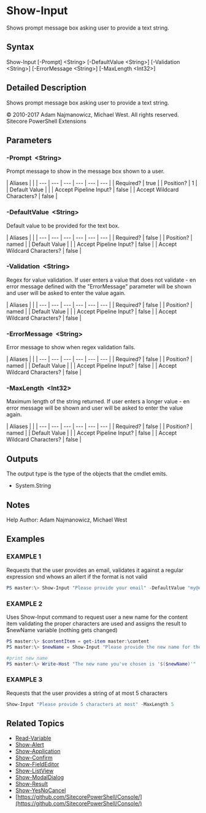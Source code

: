 # Show-Input

Shows prompt message box asking user to provide a text string.

## Syntax

Show-Input \[-Prompt\] &lt;String&gt; \[-DefaultValue &lt;String&gt;\] \[-Validation &lt;String&gt;\] \[-ErrorMessage &lt;String&gt;\] \[-MaxLength &lt;Int32&gt;\]

## Detailed Description

Shows prompt message box asking user to provide a text string.

© 2010-2017 Adam Najmanowicz, Michael West. All rights reserved. Sitecore PowerShell Extensions

## Parameters

### -Prompt  &lt;String&gt;

Prompt message to show in the message box shown to a user.

| Aliases |  |
| --- | --- | --- | --- | --- | --- |
| Required? | true |
| Position? | 1 |
| Default Value |  |
| Accept Pipeline Input? | false |
| Accept Wildcard Characters? | false |

### -DefaultValue  &lt;String&gt;

Default value to be provided for the text box.

| Aliases |  |
| --- | --- | --- | --- | --- | --- |
| Required? | false |
| Position? | named |
| Default Value |  |
| Accept Pipeline Input? | false |
| Accept Wildcard Characters? | false |

### -Validation  &lt;String&gt;

Regex for value validation. If user enters a value that does not validate - en error message defined with the "ErrorMessage" parameter will be shown and user will be asked to enter the value again.

| Aliases |  |
| --- | --- | --- | --- | --- | --- |
| Required? | false |
| Position? | named |
| Default Value |  |
| Accept Pipeline Input? | false |
| Accept Wildcard Characters? | false |

### -ErrorMessage  &lt;String&gt;

Error message to show when regex validation fails.

| Aliases |  |
| --- | --- | --- | --- | --- | --- |
| Required? | false |
| Position? | named |
| Default Value |  |
| Accept Pipeline Input? | false |
| Accept Wildcard Characters? | false |

### -MaxLength  &lt;Int32&gt;

Maximum length of the string returned. If user enters a longer value - en error message will be shown and user will be asked to enter the value again.

| Aliases |  |
| --- | --- | --- | --- | --- | --- |
| Required? | false |
| Position? | named |
| Default Value |  |
| Accept Pipeline Input? | false |
| Accept Wildcard Characters? | false |

## Outputs

The output type is the type of the objects that the cmdlet emits.

* System.String 

## Notes

Help Author: Adam Najmanowicz, Michael West

## Examples

### EXAMPLE 1

Requests that the user provides an email, validates it against a regular expression snd whows an allert if the format is not valid

```powershell
PS master:\> Show-Input "Please provide your email" -DefaultValue "my@email.com"  -Validation "^[a-zA-Z0-9_-]+(?:\.[a-zA-Z0-9_-]+)*@(?:[a-zA-Z0-9](?:[a-zA-Z0-9-]*[a-zA-Z0-9])?\.)+[a-zA-Z0-9](?:[a-zA-Z0-9-]*[a-zA-Z0-9])?$" -ErrorMessage "Not a proper email!"
```

### EXAMPLE 2

Uses Show-Input command to request user a new name for the content item validating the proper characters are used and assigns the result to $newName variable \(nothing gets changed\)

```powershell
PS master:\> $contentItem = get-item master:\content
PS master:\> $newName = Show-Input "Please provide the new name for the '$($contentItem.Name)' Item" -DefaultValue $contentItem.Name  -Validation "^[\w\*\$][\w\s\-\$]*(\(\d{1,}\)){0,1}$" -ErrorMessage "Invalid characters in the name"

#print new name
PS master:\> Write-Host "The new name you've chosen is '$($newName)'"
```

### EXAMPLE 3

Requests that the user provides a string of at most 5 characters

```powershell
Show-Input "Please provide 5 characters at most" -MaxLength 5
```

## Related Topics

* [Read-Variable](read-variable.md)
* [Show-Alert](show-alert.md)
* [Show-Application](show-application.md)
* [Show-Confirm](show-confirm.md)
* [Show-FieldEditor](show-fieldeditor.md)
* [Show-ListView](show-listview.md)
* [Show-ModalDialog](show-modaldialog.md)
* [Show-Result](show-result.md)
* [Show-YesNoCancel](show-yesnocancel.md)
* [https://github.com/SitecorePowerShell/Console/](https://github.com/SitecorePowerShell/Console/) 


